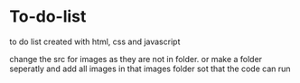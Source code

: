 # To-do-list
to do list created with html, css and javascript


change the src for images as they are not in folder.  or make a folder seperatly and add all images in that images folder sot that the code can run

